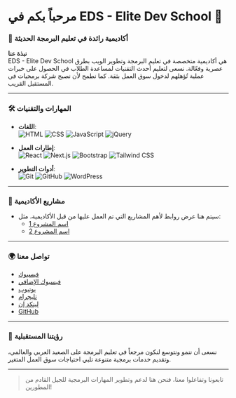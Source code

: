 # مرحباً بكم في EDS - Elite Dev School 👋

### 🌟 أكاديمية رائدة في تعليم البرمجة الحديثة

**نبذة عنا**  
EDS - Elite Dev School هي أكاديمية متخصصة في تعليم البرمجة وتطوير الويب بطرق عصرية وفعّالة. نسعى لتعليم أحدث التقنيات لمساعدة الطلاب في الحصول على خبرات عملية تُؤهلهم لدخول سوق العمل بثقة. كما نطمح لأن نصبح شركة برمجيات في المستقبل القريب.

---

### 🛠 المهارات والتقنيات  
- **اللغات**:  
  ![HTML](https://img.shields.io/badge/-HTML-E34F26?logo=html5&logoColor=white&style=flat) 
  ![CSS](https://img.shields.io/badge/-CSS-1572B6?logo=css3&logoColor=white&style=flat) 
  ![JavaScript](https://img.shields.io/badge/-JavaScript-F7DF1E?logo=javascript&logoColor=black&style=flat) 
  ![jQuery](https://img.shields.io/badge/-jQuery-0769AD?logo=jquery&logoColor=white&style=flat)

- **إطارات العمل**:  
  ![React](https://img.shields.io/badge/-React-61DAFB?logo=react&logoColor=black&style=flat) 
  ![Next.js](https://img.shields.io/badge/-Next.js-000000?logo=nextdotjs&logoColor=white&style=flat) 
  ![Bootstrap](https://img.shields.io/badge/-Bootstrap-7952B3?logo=bootstrap&logoColor=white&style=flat)
  ![Tailwind CSS](https://img.shields.io/badge/-Tailwind_CSS-38B2AC?logo=tailwind-css&logoColor=white&style=flat)

- **أدوات التطوير**:  
  ![Git](https://img.shields.io/badge/-Git-F05032?logo=git&logoColor=white&style=flat) 
  ![GitHub](https://img.shields.io/badge/-GitHub-181717?logo=github&logoColor=white&style=flat) 
  ![WordPress](https://img.shields.io/badge/-WordPress-21759B?logo=wordpress&logoColor=white&style=flat)

---

### 💼 مشاريع الأكاديمية
- سيتم هنا عرض روابط لأهم المشاريع التي تم العمل عليها من قبل الأكاديمية، مثل:
  - [اسم المشروع 1](#)
  - [اسم المشروع 2](#)

---

### 🌍 تواصل معنا  
- [فيسبوك](https://facebook.com/elitedevschool)
- [فيسبوك الإضافي](https://facebook.com/eds.elitedevschool.2024)
- [يوتيوب](https://www.youtube.com/@EliteDevSchool)
- [تليجرام](https://t.me/elitedevschool)
- [لينكد إن](https://www.linkedin.com/in/elitedevschool/)
- [GitHub](https://github.com/EliteDevSchool)

---

### 🚀 رؤيتنا المستقبلية
نسعى أن ننمو ونتوسع لنكون مرجعاً في تعليم البرمجة على الصعيد العربي والعالمي، وتقديم خدمات برمجية متنوعة تلبي احتياجات سوق العمل المتغير.

---

> تابعونا وتفاعلوا معنا، فنحن هنا لدعم وتطوير المهارات البرمجية للجيل القادم من المطورين!
